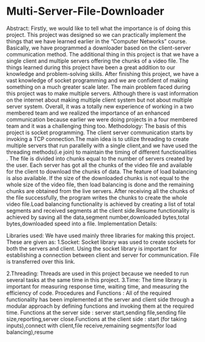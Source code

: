 # Multi-Server-File-Downloader

Abstract:
Firstly, we would like to tell what the importance is of doing this project. This project was designed so we can practically implement the things that we have learned earlier in the “Computer Networks” course. Basically, we have programmed a downloader based on the client-server communication method. The additional thing in this project is that we have a single client and multiple servers offering the chunks of a video file. The things learned during this project have been a great addition to our knowledge and problem-solving skills. After finishing this project, we have a vast knowledge of socket programming and we are confident of making something on a much greater scale later. The main problem faced during this project was to make multiple servers. Although there is vast information on the internet about making multiple client system but not about multiple server system. Overall, it was a totally new experience of working in a two membered team and we realized the importance of an enhanced communication because earlier we were doing projects in a four membered team and it was a challenging thing too. 
Methodology:
The basis of this project is socket programming. The client server communication starts by invoking a TCP connection.The main idea is to utilize threading to create multiple servers that run parallelly with a single client,and we have used the threading methods(i.e join) to maintain the timing of different functionalities . The file is divided into chunks equal to the number of servers created by the user. Each server has got all the chunks of the video file and available for the client to download the chunks of data. The feature of load balancing is also available. If the size of the downloaded chunks is not equal to the whole size of the video file, then load balancing is done and the remaining chunks are obtained from the live servers. After receiving all the chunks of the file successfully, the program writes the chunks to create the whole video file.Load balancing functionality is achieved by creating a list of total segments and received segments at the client side.Resume functionality is achieved by saving all the data,segment number,downloaded bytes,total bytes,downloaded speed into a file.
Implementation Details:

Libraries used:
We have used mainly three libraries for making this project. These are given as:
1.Socket:
Socket library was used to create sockets for both the servers and client. Using the socket library is important for establishing a connection between client and server for communication. File is transferred over this link.

2.Threading:
Threads are used in this project because we needed to run several tasks at the same time in this project. 
3.Time:
The time library is important for measuring response time, waiting time, and measuring the efficiency of code.
Procedures and Functions :
All of the required functionality has been implemented at the server and client side through a modular approach by defining functions and invoking them at the required time. 
Functions at the server side : server start,sending file,sending file size,reporting,server close.Functions at the client side :  start (for taking inputs),connect with client,file receive,remaining segments(for load balancing),resume 